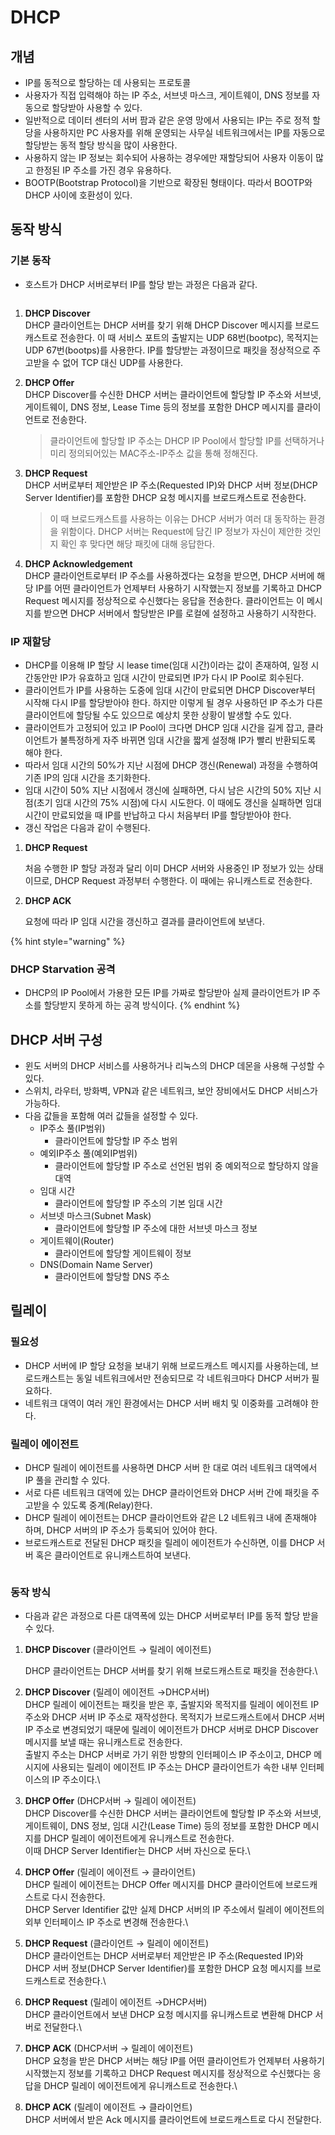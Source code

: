# DHCP

## 개념

* IP를 동적으로 할당하는 데 사용되는 프로토콜
* 사용자가 직접 입력해야 하는 IP 주소, 서브넷 마스크, 게이트웨이, DNS 정보를 자동으로 할당받아 사용할 수 있다.
* 일반적으로 데이터 센터의 서버 팜과 같은 운영 망에서 사용되는 IP는 주로 정적 할당을 사용하지만 PC 사용자를 위해 운영되는 사무실 네트워크에서는 IP를 자동으로 할당받는 동적 할당 방식을 많이 사용한다.
* 사용하지 않는 IP 정보는 회수되어 사용하는 경우에만 재할당되어 사용자 이동이 많고 한정된 IP 주소를 가진 경우 유용하다.
* BOOTP(Bootstrap Protocol)을 기반으로 확장된 형태이다. 따라서 BOOTP와 DHCP 사이에 호환성이 있다.

## 동작 방식

### 기본 동작

* 호스트가 DHCP 서버로부터 IP를 할당 받는 과정은 다음과 같다.

<figure><img src="../../.gitbook/assets/image (21) (1).png" alt=""><figcaption></figcaption></figure>

1. **DHCP Discover**\
   DHCP 클라이언트는 DHCP 서버를 찾기 위해 DHCP Discover 메시지를 브로드캐스트로 전송한다. 이 때 서비스 포트의 출발지는 UDP 68번(bootpc), 목적지는 UDP 67번(bootps)를 사용한다. IP를 할당받는 과정이므로 패킷을 정상적으로 주고받을 수 없어 TCP 대신 UDP를 사용한다.
2.  **DHCP Offer**\
    DHCP Discover를 수신한 DHCP 서버는 클라이언트에 할당할 IP 주소와 서브넷, 게이트웨이, DNS 정보, Lease Time 등의 정보를 포함한 DHCP 메시지를 클라이언트로 전송한다.

    > 클라이언트에 할당할 IP 주소는 DHCP IP Pool에서 할당할 IP를 선택하거나 미리 정의되어있는 MAC주소-IP주소 값을 통해 정해진다.
3.  **DHCP Request**\
    DHCP 서버로부터 제안받은 IP 주소(Requested IP)와 DHCP 서버 정보(DHCP Server Identifier)를 포함한 DHCP 요청 메시지를 브로드캐스트로 전송한다.

    > 이 때 브로드캐스트를 사용하는 이유는 DHCP 서버가 여러 대 동작하는 환경을 위함이다. DHCP 서버는 Request에 담긴 IP 정보가 자신이 제안한 것인지 확인 후 맞다면 해당 패킷에 대해 응답한다.
4. **DHCP Acknowledgement**\
   DHCP 클라이언트로부터 IP 주소를 사용하겠다는 요청을 받으면, DHCP 서버에 해당 IP를 어떤 클라이언트가 언제부터 사용하기 시작했는지 정보를 기록하고 DHCP Request 메시지를 정상적으로 수신했다는 응답을 전송한다. 클라이언트는 이 메시지를 받으면 DHCP 서버에서 할당받은 IP를 로컬에 설정하고 사용하기 시작한다.

### IP 재할당

* DHCP를 이용해 IP 할당 시 lease time(임대 시간)이라는 값이 존재하여, 일정 시간동안만 IP가 유효하고 임대 시간이 만료되면 IP가 다시 IP Pool로 회수된다.
* 클라이언트가 IP를 사용하는 도중에 임대 시간이 만료되면 DHCP Discover부터 시작해 다시 IP를 할당받아야 한다. 하지만 이렇게 될 경우 사용하던 IP 주소가 다른 클라이언트에 할당될 수도 있으므로 예상치 못한 상황이 발생할 수도 있다.&#x20;
* 클라이언트가 고정되어 있고 IP Pool이 크다면 DHCP 임대 시간을 길게 잡고, 클라이언트가 불특정하게 자주 바뀌면 임대 시간을 짧게 설정해 IP가 빨리 반환되도록 해야 한다.
* 따라서 임대 시간의 50%가 지난 시점에 DHCP 갱신(Renewal) 과정을 수행하여 기존 IP의 임대 시간을 초기화한다.
* 임대 시간이 50% 지난 시점에서 갱신에 실패하면, 다시 남은 시간의 50% 지난 시점(초기 임대 시간의 75% 시점)에 다시 시도한다. 이 때에도 갱신을 실패하면 임대 시간이 만료되었을 때 IP를 반납하고 다시 처음부터 IP를 할당받아야 한다.
* 갱신 작업은 다음과 같이 수행된다.

1.  **DHCP Request**

    처음 수행한 IP 할당 과정과 달리 이미 DHCP 서버와 사용중인 IP 정보가 있는 상태이므로, DHCP Request 과정부터 수행한다. 이 때에는 유니캐스트로 전송한다.
2.  **DHCP ACK**

    요청에 따라 IP 임대 시간을 갱신하고 결과를 클라이언트에 보낸다.

{% hint style="warning" %}
### DHCP Starvation 공격

* DHCP의 IP Pool에서 가용한 모든 IP를 가짜로 할당받아 실제 클라이언트가 IP 주소를 할당받지 못하게 하는 공격 방식이다.
{% endhint %}

## DHCP 서버 구성

* 윈도 서버의 DHCP 서비스를 사용하거나 리눅스의 DHCP 데몬을 사용해 구성할 수 있다.
* 스위치, 라우터, 방화벽, VPN과 같은 네트워크, 보안 장비에서도 DHCP 서비스가 가능하다.
* 다음 값들을 포함해 여러 값들을 설정할 수 있다.
  * IP주소 풀(IP범위)
    * 클라이언트에 할당할 IP 주소 범위
  * 예외IP주소 풀(예외IP범위)
    * 클라이언트에 할당할 IP 주소로 선언된 범위 중 예외적으로 할당하지 않을 대역
  * 임대 시간
    * 클라이언트에 할당할 IP 주소의 기본 임대 시간
  * 서브넷 마스크(Subnet Mask)
    * 클라이언트에 할당할 IP 주소에 대한 서브넷 마스크 정보
  * 게이트웨이(Router)
    * 클라이언트에 할당할 게이트웨이 정보
  * DNS(Domain Name Server)
    * 클라이언트에 할당할 DNS 주소

## 릴레이

### 필요성

* DHCP 서버에 IP 할당 요청을 보내기 위해 브로드캐스트 메시지를 사용하는데, 브로드캐스트는 동일 네트워크에서만 전송되므로 각 네트워크마다 DHCP 서버가 필요하다.
* 네트워크 대역이 여러 개인 환경에서는 DHCP 서버 배치 및 이중화를 고려해야 한다.

### 릴레이 에이전트

* DHCP 릴레이 에이전트를 사용하면 DHCP 서버 한 대로 여러 네트워크 대역에서 IP 풀을 관리할 수 있다.
* 서로 다른 네트워크 대역에 있는 DHCP 클라이언트와 DHCP 서버 간에 패킷을 주고받을 수 있도록 중계(Relay)한다.
* DHCP 릴레이 에이전트는 DHCP 클라이언트와 같은 L2 네트워크 내에 존재해야 하며, DHCP 서버의 IP 주소가 등록되어 있어야 한다.
* 브로드캐스트로 전달된 DHCP 패킷을 릴레이 에이전트가 수신하면, 이를 DHCP 서버 혹은 클라이언트로 유니캐스트하여 보낸다.

<figure><img src="../../.gitbook/assets/image (23).png" alt=""><figcaption></figcaption></figure>

### 동작 방식

* 다음과 같은 과정으로 다른 대역폭에 있는 DHCP 서버로부터 IP를 동적 할당 받을 수 있다.

1.  **DHCP Discover** (클라이언트 → 릴레이 에이전트)

    DHCP 클라이언트는 DHCP 서버를 찾기 위해 브로드캐스트로 패킷을 전송한다.\

2. **DHCP Discover** (릴레이 에이전트 →DHCP서버)\
   DHCP 릴레이 에이전트는 패킷을 받은 후, 출발지와 목적지를 릴레이 에이전트 IP 주소와 DHCP 서버 IP 주소로 재작성한다. 목적지가 브로드캐스트에서 DHCP 서버 IP 주소로 변경되었기 때문에 릴레이 에이전트가 DHCP 서버로 DHCP Discover 메시지를 보낼 때는 유니캐스트로 전송한다.\
   출발지 주소는 DHCP 서버로 가기 위한 방향의 인터페이스 IP 주소이고, DHCP 메시지에 사용되는 릴레이 에이전트 IP 주소는 DHCP 클라이언트가 속한 내부 인터페이스의 IP 주소이다.\

3. **DHCP Offer** (DHCP서버 → 릴레이 에이전트)\
   DHCP Discover를 수신한 DHCP 서버는 클라이언트에 할당할 IP 주소와 서브넷, 게이트웨이, DNS 정보, 임대 시간(Lease Time) 등의 정보를 포함한 DHCP 메시지를 DHCP 릴레이 에이전트에게 유니캐스트로 전송한다. \
   이때 DHCP Server Identifier는 DHCP 서버 자신으로 둔다.\

4. **DHCP Offer** (릴레이 에이전트 → 클라이언트)\
   DHCP 릴레이 에이전트는 DHCP Offer 메시지를 DHCP 클라이언트에 브로드캐스트로 다시 전송한다.\
   DHCP Server Identifier 값만 실제 DHCP 서버의 IP 주소에서 릴레이 에이전트의 외부 인터페이스 IP 주소로 변경해 전송한다.\

5. **DHCP Request** (클라이언트 → 릴레이 에이전트)\
   DHCP 클라이언트는 DHCP 서버로부터 제안받은 IP 주소(Requested IP)와 DHCP 서버 정보(DHCP Server Identifier)를 포함한 DHCP 요청 메시지를 브로드캐스트로 전송한다.\

6. **DHCP Request** (릴레이 에이전트 →DHCP서버)\
   DHCP 클라이언트에서 보낸 DHCP 요청 메시지를 유니캐스트로 변환해 DHCP 서버로 전달한다.\

7. **DHCP ACK** (DHCP서버 → 릴레이 에이전트)\
   DHCP 요청을 받은 DHCP 서버는 해당 IP를 어떤 클라이언트가 언제부터 사용하기 시작했는지 정보를 기록하고 DHCP Request 메시지를 정상적으로 수신했다는 응답을 DHCP 릴레이 에이전트에게 유니캐스트로 전송한다.\

8. **DHCP ACK** (릴레이 에이전트 → 클라이언트)\
   DHCP 서버에서 받은 Ack 메시지를 클라이언트에 브로드캐스트로 다시 전달한다.
